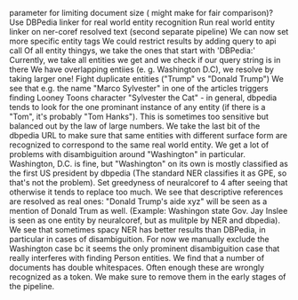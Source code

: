 parameter for limiting document size ( might make for fair comparison)?
Use DBPedia linker for real world entity recognition
Run real world entity linker on ner-coref resolved text (second separate pipeline)
We can now set more specific entity tags
We could restrict results by adding query to api call
Of all entity thingys, we take the ones that start with 'DBPedia:'
Currently, we take all entities we get and we check if our query string is in there
We have overlapping entiies (e. g. Washington D.C), we resolve by taking larger one!
Fight duplicate entities ("Trump" vs "Donald Trump")
We see that e.g. the name "Marco Sylvester" in one of the articles triggers finding Looney Toons character "Sylvester the Cat" - in general, dbpedia tends to look for the one prominant instance of any entity (if there is a "Tom", it's probably "Tom Hanks"). This is sometimes too sensitive but balanced out by the law of large numbers.
We take the last bit of the dbpedia URL to make sure that same entities with different surface form are recognized to correspond to the same real world entity.
We get a lot of problems with disambiguition around "Washington" in particular. Washington, D.C. is fine, but "Washington" on its own is mostly classified as the first US president by dbpedia (The standard NER classifies it as GPE, so that's not the problem).
Set greedyness of neuralcoref to 4 after seeing that otherwise it tends to replace too much.
We see that descriptive references are resolved as real ones: "Donald Trump's aide xyz" will be seen as a mention of Donald Trum as well. (Example: Washingon state Gov. Jay Inslee is seen as one entity by neuralcoref, but as mulitple by NER and dbpedia). 
We see that sometimes spacy NER has better results than DBPedia, in particular in cases of disambiguition.
For now we manually exclude the Washington case bc it seems the only prominent disambiguition case that really interferes with finding Person entities.
We find that a number of documents has double whitespaces. Often enough these are wrongly recognized as a token. We make sure to remove them in the early stages of the pipeline.